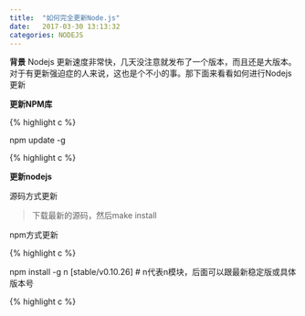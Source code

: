 ```yaml
---
title:  "如何完全更新Node.js"
date:   2017-03-30 13:13:32
categories: NODEJS
---
```


**背景**
Nodejs 更新速度非常快，几天没注意就发布了一个版本，而且还是大版本。对于有更新强迫症的人来说，这也是个不小的事。那下面来看看如何进行Nodejs更新

**更新NPM库**

{% highlight c %}

npm update -g

{% highlight c %}

**更新nodejs**

源码方式更新
> 下载最新的源码，然后make install

npm方式更新

{% highlight c %}

npm install -g n [stable/v0.10.26] # n代表n模块，后面可以跟最新稳定版或具体版本号

{% highlight c %}
